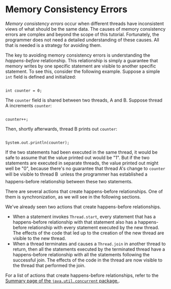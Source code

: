 
# Memory Consistency Errors

*Memory consistency errors* occur when different threads have inconsistent views of what should be the same data. The causes of memory consistency errors are complex and beyond the scope of this tutorial. Fortunately, the programmer does not need a detailed understanding of these causes. All that is needed is a strategy for avoiding them.

The key to avoiding memory consistency errors is understanding the *happens-before* relationship. This relationship is simply a guarantee that memory writes by one specific statement are visible to another specific statement. To see this, consider the following example. Suppose a simple `int` field is defined and initialized:

```

int counter = 0;

```

The `counter` field is shared between two threads, A and B. Suppose thread A increments `counter`:

```

counter++;

```

Then, shortly afterwards, thread B prints out `counter`:

```

System.out.println(counter);

```

If the two statements had been executed in the same thread, it would be safe to assume that the value printed out would be "1". But if the two statements are executed in separate threads, the value printed out might well be "0", because there's no guarantee that thread A's change to `counter` will be visible to thread B &#151; unless the programmer has established a happens-before relationship between these two statements.

There are several actions that create happens-before relationships. One of them is synchronization, as we will see in the following sections.

We've already seen two actions that create happens-before relationships.

- When a statement invokes `Thread.start`, every statement that has a happens-before relationship with that statement also has a happens-before relationship with every statement executed by the new thread. The effects of the code that led up to the creation of the new thread are visible to the new thread.
- When a thread terminates and causes a `Thread.join` in another thread to return, then all the statements executed by the terminated thread have a happens-before relationship with all the statements following the successful join. The effects of the code in the thread are now visible to the thread that performed the join.

For a list of actions that create happens-before relationships, refer to the 
[Summary page of the `java.util.concurrent` package.](https://docs.oracle.com/javase/8/docs/api/java/util/concurrent/package-summary.html#MemoryVisibility).
